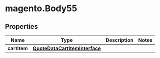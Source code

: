 # magento.Body55

## Properties
Name | Type | Description | Notes
------------ | ------------- | ------------- | -------------
**cartItem** | [**QuoteDataCartItemInterface**](QuoteDataCartItemInterface.md) |  | 



